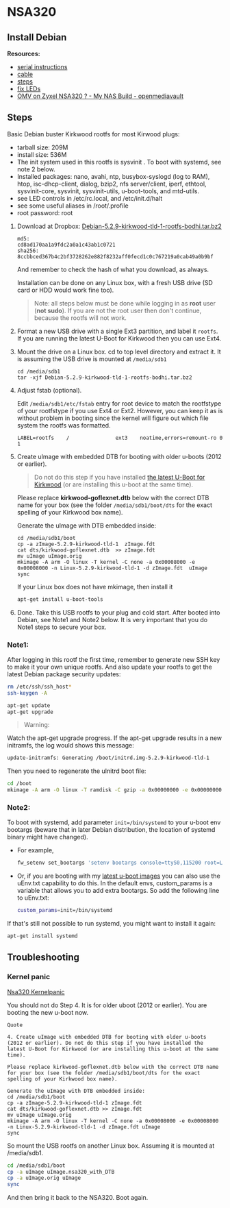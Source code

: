 # NSA320

## Install Debian
**Resources:**
* [serial instructions](http://mud-slide.blogspot.com/2013/12/installing-linux-on-zyxel-nsa-320-part_722.html)
* [cable](https://www.amazon.it/CMYKZONE-Programmazione-Facilmente-Connettori-Dispositivi/dp/B07LBD7C5D/ref=sr_1_2?__mk_it_IT=%C3%85M%C3%85%C5%BD%C3%95%C3%91&keywords=debug+cable&qid=1582275817&sr=8-2)
* [steps](https://forum.doozan.com/read.php?3,12381)
* [fix LEDs](https://forum.doozan.com/read.php?2,65899)
* [OMV on Zyxel NSA320 ? - My NAS Build - openmediavault](https://forum.openmediavault.org/index.php/Thread/4271-OMV-on-Zyxel-NSA320/?postID=77832#post77832)

## Steps
Basic Debian buster Kirkwood rootfs for most Kirwood plugs:

- tarball size: 209M
- install size: 536M
- The init system used in this rootfs is sysvinit . To boot with systemd, see note 2 below.
- Installed packages: nano, avahi, ntp, busybox-syslogd (log to RAM), htop, isc-dhcp-client, dialog, bzip2, nfs server/client, iperf, ethtool, sysvinit-core, sysvinit, sysvinit-utils, u-boot-tools, and mtd-utils.
- see LED controls in /etc/rc.local, and /etc/init.d/halt
- see some useful aliases in /root/.profile
- root password: root

1. Download at Dropbox: [Debian-5.2.9-kirkwood-tld-1-rootfs-bodhi.tar.bz2](https://www.dropbox.com/s/pa2cbg93qgcnp8w/Debian-5.2.9-kirkwood-tld-1-rootfs-bodhi.tar.bz2)
    ```
    md5:
    cd8ad170aa1a9fdc2a0a1c43ab1c0721
    sha256:
    8ccbbced367b4c2bf3728262e882f8232aff0fecd1c0c767219a0cab49a0b9bf
    ```

    And remember to check the hash of what you download, as always.

    Installation can be done on any Linux box, with a fresh USB drive (SD card or HDD would work fine too).

    > Note: all steps below must be done while logging in as **root** user (**not sudo**). If you are not the root user then don't continue, because the rootfs will not work.

1. Format a new USB drive with a single Ext3 partition, and label it `rootfs`. If you are running the latest U-Boot for Kirkwood then you can use Ext4.

2. Mount the drive on a Linux box. cd to top level directory and extract it. It is assuming the USB drive is mounted at `/media/sdb1`
    ```
    cd /media/sdb1 
    tar -xjf Debian-5.2.9-kirkwood-tld-1-rootfs-bodhi.tar.bz2
    ```
3. Adjust fstab (optional).

    Edit `/media/sdb1/etc/fstab` entry for root device to match the rootfstype of your rootfstype if you use Ext4 or Ext2. However, you can keep it as is without problem in booting since the kernel will figure out which file system the rootfs was formatted.
    ```
    LABEL=rootfs    /               ext3    noatime,errors=remount-ro 0 1
    ```
4. Create uImage with embedded DTB for booting with older u-boots (2012 or earlier). 
    > Do not do this step if you have installed [the latest U-Boot for Kirkwood](http://forum.doozan.com/read.php?3,12381) (or are installing this u-boot at the same time).

    Please replace **kirkwood-goflexnet.dtb** below with the correct DTB name for your box (see the folder `/media/sdb1/boot/dts` for the exact spelling of your Kirkwood box name).

    Generate the uImage with DTB embedded inside:
    ```
    cd /media/sdb1/boot
    cp -a zImage-5.2.9-kirkwood-tld-1  zImage.fdt
    cat dts/kirkwood-goflexnet.dtb  >> zImage.fdt
    mv uImage uImage.orig
    mkimage -A arm -O linux -T kernel -C none -a 0x00008000 -e 0x00008000 -n Linux-5.2.9-kirkwood-tld-1 -d zImage.fdt  uImage
    sync
    ```

    If your Linux box does not have mkimage, then install it
    ```bash
    apt-get install u-boot-tools
    ```
5. Done. Take this USB rootfs to your plug and cold start. After booted into Debian, see Note1 and Note2 below. It is very important that you do Note1 steps to secure your box.

### Note1:

After logging in this rootf the first time, remember to generate new SSH key to make it your own unique rootfs. And also update your rootfs to get the latest Debian package security updates:
```bash
rm /etc/ssh/ssh_host*
ssh-keygen -A

apt-get update
apt-get upgrade
```
> Warning: 

Watch the apt-get upgrade progress. If the apt-get upgrade results in a new initramfs, the log would shows this message:
```bash
update-initramfs: Generating /boot/initrd.img-5.2.9-kirkwood-tld-1
```

Then you need to regenerate the uInitrd boot file:
```bash
cd /boot
mkimage -A arm -O linux -T ramdisk -C gzip -a 0x00000000 -e 0x00000000 -n initramfs-5.2.9-kirkwood-tld-1 -d initrd.img-5.2.9-kirkwood-tld-1 uInitrd
```

### Note2:
To boot with systemd, add parameter `init=/bin/systemd` to your u-boot env bootargs (beware that in later Debian distribution, the location of systemd binary might have changed).

- For example,
    ```bash
    fw_setenv set_bootargs 'setenv bootargs console=ttyS0,115200 root=LABEL=rootfs rootdelay=10 $mtdparts init=/bin/systemd'
    ```
- Or, if you are booting with my [latest u-boot images](http://forum.doozan.com/read.php?3,12381) you can also use the uEnv.txt capability to do this. In the default envs, custom_params is a variable that allows you to add extra bootargs. So add the following line to uEnv.txt:

    ```bash
    custom_params=init=/bin/systemd
    ```

If that's still not possible to run systemd, you might want to install it again:
```bash
apt-get install systemd
```


## Troubleshooting
### Kernel panic
[Nsa320 Kernelpanic](https://forum.doozan.com/read.php?3,95709)

You should not do Step 4. It is for older uboot (2012 or earlier). You are booting the new u-boot now.

```
Quote

4. Create uImage with embedded DTB for booting with older u-boots (2012 or earlier). Do not do this step if you have installed the latest U-Boot for Kirkwood (or are installing this u-boot at the same time).

Please replace kirkwood-goflexnet.dtb below with the correct DTB name for your box (see the folder /media/sdb1/boot/dts for the exact spelling of your Kirkwood box name).

Generate the uImage with DTB embedded inside:
cd /media/sdb1/boot
cp -a zImage-5.2.9-kirkwood-tld-1 zImage.fdt
cat dts/kirkwood-goflexnet.dtb >> zImage.fdt
mv uImage uImage.orig
mkimage -A arm -O linux -T kernel -C none -a 0x00008000 -e 0x00008000 -n Linux-5.2.9-kirkwood-tld-1 -d zImage.fdt uImage
sync
```

So mount the USB rootfs on another Linux box. Assuming it is mounted at /media/sdb1.

```bash
cd /media/sdb1/boot
cp -a uImage uImage.nsa320_with_DTB
cp -a uImage.orig uImage
sync
```
And then bring it back to the NSA320. Boot again.



